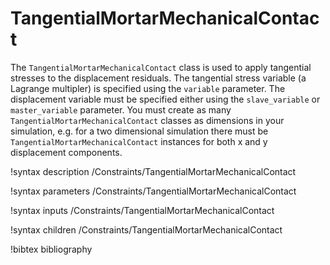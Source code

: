 # TangentialMortarMechanicalContact

The `TangentialMortarMechanicalContact` class is used to apply tangential stresses
to the displacement residuals. The tangential stress variable (a Lagrange
multipler) is specified using the `variable` parameter. The displacement variable
must be specified either using the `slave_variable` or `master_variable`
parameter. You must create as many `TangentialMortarMechanicalContact` classes as
dimensions in your simulation, e.g. for a two dimensional simulation there must
be `TangentialMortarMechanicalContact` instances for both x and y displacement components.

!syntax description /Constraints/TangentialMortarMechanicalContact

!syntax parameters /Constraints/TangentialMortarMechanicalContact

!syntax inputs /Constraints/TangentialMortarMechanicalContact

!syntax children /Constraints/TangentialMortarMechanicalContact

!bibtex bibliography
